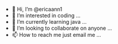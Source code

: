 - 👋 Hi, I’m @ericaann1
- 👀 I’m interested in coding ...
- 🌱 I’m currently learning java ...
- 💞️ I’m looking to collaborate on anyone ...
- 📫 How to reach me just email me ...

<!---
ericaann1/ericaann1 is a ✨ special ✨ repository because its `README.md` (this file) appears on your GitHub profile.
You can click the Preview link to take a look at your changes.
--->
